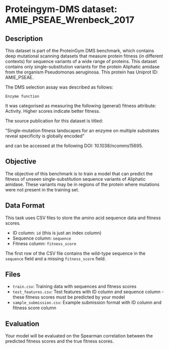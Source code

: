 
# Proteingym-DMS dataset: AMIE_PSEAE_Wrenbeck_2017

## Description

This dataset is part of the ProteinGym DMS benchmark, which contains deep mutational scanning datasets that measure
protein fitness (in different contexts) for sequence variants of a wide range of proteins. This dataset contains
only single-substitution variants for the protein Aliphatic amidase from the organism Pseudomonas aeruginosa. This protein has Uniprot ID: AMIE_PSEAE. 

The DMS selection assay was described as follows: 

    Enzyme function

It was categorised as measuring the following (general) fitness attribute: Activity. Higher scores indicate better fitness.

The source publication for this dataset is titled: 

"Single-mutation fitness landscapes for an enzyme on multiple substrates reveal specificity is globally encoded"

and can be accessed at the following DOI: 10.1038/ncomms15695.

## Objective

The objective of this benchmark is to train a model that can predict the fitness of unseen single-substitution sequence variants of Aliphatic amidase.
These variants may be in regions of the protein where mutations were not present in the training set.

## Data Format

This task uses CSV files to store the amino acid sequence data and fitness scores.
- ID column: `id` (this is just an index column)
- Sequence column: `sequence`
- Fitness column: `fitness_score`

The first row of the CSV file contains the wild-type sequence in the `sequence` field and a missing `fitness_score` field.

## Files

- `train.csv`: Training data with sequences and fitness scores
- `test_features.csv`: Test features with ID column and sequence column - these fitness scores must be predicted by your model
- `sample_submission.csv`: Example submission format with ID column and fitness score column

## Evaluation

Your model will be evaluated on the Spearman correlation between the predicted fitness scores and the true fitness scores.
